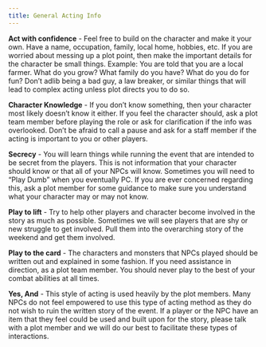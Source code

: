 ```yaml
---
title: General Acting Info
---
```


**Act with confidence** - Feel free to build on the character and make it your own. Have a name, occupation, family, local home, hobbies, etc. If you are worried about messing up a plot point, then make the important details for the character be small things. Example: You are told that you are a local farmer. What do you grow? What family do you have? What do you do for fun? Don’t adlib being a bad guy, a law breaker, or similar things that will lead to complex acting unless plot directs you to do so.

**Character Knowledge** - If you don’t know something, then your character most likely doesn’t know it either. If you feel the character should, ask a plot team member before playing the role or ask for clarification if the info was overlooked. Don’t be afraid to call a pause and ask for a staff member if the acting is important to you or other players.

**Secrecy** - You will learn things while running the event that are intended to be secret from the players. This is not information that your character should know or that all of your NPCs will know. Sometimes you will need to “Play Dumb” when you eventually PC. If you are ever concerned regarding this, ask a plot member for some guidance to make sure you understand what your character may or may not know.

**Play to lift** - Try to help other players and character become involved in the story as much as possible. Sometimes we will see players that are shy or new struggle to get involved. Pull them into the overarching story of the weekend and get them involved.

**Play to the card** - The characters and monsters that NPCs played should be written out and explained in some fashion. If you need assistance in direction, as a plot team member. You should never play to the best of your combat abilities at all times.

**Yes, And** - This style of acting is used heavily by the plot members. Many NPCs do not feel empowered to use this type of acting method as they do not wish to ruin the written story of the event. If a player or the NPC have an item that they feel could be used and built upon for the story, please talk with a plot member and we will do our best to facilitate these types of interactions.

